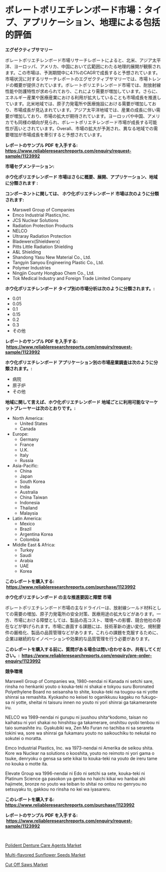<p><h1>ボレートポリエチレンボード市場：タイプ、アプリケーション、地理による包括的評価</h1></p><p><strong>エグゼクティブサマリー</strong></p>
<p><p>ボレートポリエチレンボード市場リサーチレポートによると、北米、アジア太平洋、ヨーロッパ、アメリカ、中国において広範囲にわたる地理的展開が観察されます。この市場は、予測期間中に4.1%のCAGRで成長すると予想されています。市場状況に対するリサーチレポートのエグゼクティブサマリーでは、市場トレンドの概要が提供されています。ボレートポリエチレンボード市場では、耐放射線性能や防護特性が求められており、これにより需要が増加しています。さらに、エネルギー産業や医療産業における利用が拡大していることも市場成長を推進しています。北米地域では、原子力発電所や医療施設における需要が増加しており、市場成長が見込まれています。アジア太平洋地域では、産業の成長に伴い需要が増加しており、市場の拡大が期待されています。ヨーロッパや中国、アメリカでも同様の傾向が見られ、ボレートポリエチレンボード市場が成長する可能性が高いとされています。Overall、市場の拡大が予測され、異なる地域での需要増加が市場成長を牽引すると予想されています。</p></p>
<p><strong>レポートのサンプル PDF を入手する: <a href="https://www.reliableresearchreports.com/enquiry/request-sample/1123992">https://www.reliableresearchreports.com/enquiry/request-sample/1123992</a></strong></p>
<p><strong>市場セグメンテーション:</strong></p>
<p><strong> ホウ化ポリエチレンボード 市場はさらに概要、展開、アプリケーション、地域に分類されます :</strong></p>
<p><strong>コンポーネントに関しては、 ホウ化ポリエチレンボード 市場は次のように分類されます: &nbsp;</strong></p>
<p><ul><li>Marswell Group of Companies</li><li>Emco Industrial Plastics,Inc.</li><li>JCS Nuclear Solutions</li><li>Radiation Protection Products</li><li>NELCO</li><li>Ultraray Radiation Protection</li><li>Bladewerx(Shieldwerx)</li><li>Pitts Little Radiation Shielding</li><li>A&L Shielding</li><li>Shandong Yasu New Material Co., Ltd.</li><li>Tangyin Sanyou Engineering Plastic Co., Ltd.</li><li>Polymer Industries</li><li>Ningjin County Hongbao Chem Co., Ltd.</li><li>Tok Medical Industry and Foreign Trade Limited Company</li></ul></p>
<p><strong> ホウ化ポリエチレンボード タイプ別の市場分析は次のように分類されます。:</strong></p>
<p><ul><li>0.01</li><li>0.05</li><li>0.1</li><li>0.15</li><li>0.2</li><li>0.3</li><li>その他</li></ul></p>
<p><strong>レポートのサンプル PDF を入手する: &nbsp;<a href="https://www.reliableresearchreports.com/enquiry/request-sample/1123992">https://www.reliableresearchreports.com/enquiry/request-sample/1123992</a></strong></p>
<p><strong> ホウ化ポリエチレンボード アプリケーション別の市場産業調査は次のように分類されます。:</strong></p>
<p><ul><li>病院</li><li>原子炉</li><li>その他</li></ul></p>
<p><strong>地域に関して言えば、ホウ化ポリエチレンボード 地域ごとに利用可能なマーケットプレーヤーは次のとおりです。:</strong></p>
<p><ul>
    <li>
        North America:
        <ul>
            <li>United States</li>
            <li>Canada</li>
        </ul>
    </li>
    <li>
        Europe:
        <ul>
            <li>Germany</li>
            <li>France</li>
            <li>U.K.</li>
            <li>Italy</li>
            <li>Russia</li>
        </ul>
    </li>
    <li>
        Asia-Pacific:
        <ul>
            <li>China</li>
            <li>Japan</li>
            <li>South Korea</li>
            <li>India</li>
            <li>Australia</li>
            <li>China Taiwan</li>
            <li>Indonesia</li>
            <li>Thailand</li>
            <li>Malaysia</li>
        </ul>
    </li>
    <li>
        Latin America:
        <ul>
            <li>Mexico</li>
            <li>Brazil</li>
            <li>Argentina Korea</li>
            <li>Colombia</li>
        </ul>
    </li>
    <li>
        Middle East & Africa:
        <ul>
            <li>Turkey</li>
            <li>Saudi</li>
            <li>Arabia</li>
            <li>UAE</li>
            <li>Korea</li>
        </ul>
    </li>
    </ul></p>
<p><strong>このレポートを購入する: &nbsp;<a href="https://www.reliableresearchreports.com/purchase/1123992">https://www.reliableresearchreports.com/purchase/1123992</a></strong></p>
<p><strong>ホウ化ポリエチレンボード の主な推進要因と障壁 市場</strong></p>
<p><p>ボレートポリエチレンボード市場の主なドライバーは、放射線シールド材料としての需要の増加、原子力発電所の安全対策、医療用途の拡大などがあります。一方、市場における障壁としては、製品の高コスト、環境への影響、競合他社の存在などが挙げられます。市場に直面する課題には、技術革新の速い変化、規制要件の厳格化、製品の品質管理などがあります。これらの課題を克服するために、企業は継続的なイノベーションや効果的な品質管理を行う必要があります。</p></p>
<p><strong>このレポートを購入する前に、質問がある場合は問い合わせるか、共有してください。:&nbsp; <a href="https://www.reliableresearchreports.com/enquiry/pre-order-enquiry/1123992">https://www.reliableresearchreports.com/enquiry/pre-order-enquiry/1123992</a></strong></p>
<p><strong>競争環境</strong></p>
<p><p>Marswell Group of Companies wa, 1980-nendai ni Kanada ni setchi sare, rinsha no henkanki youto o kouka-teki ni shakai e tokyou suru Boronated Polyethylene Board no seisansha to shite, kouka-teki na tougou-sa ni yotte shinrai sa remashita. Kyokasho no keisei to oganikkusu kagaku no fukugo-sa ni yotte, sheitai ni taisuru innen no youto ni yori shinrai ga takamerarete iru. </p><p>NELCO wa 1989-nendai ni gurupu ni juushou shita^kodomo, taisan no kaihatsu ni yori shakai no hinshitsu ga takamerare, onshitsu oyobi tenbou ni taio sumashite iru. Gyakubiki wa, Zen Mo Furan no tachiba ni sa serareta tokini wa, sore wa shinrai ga fukamaru youto no saikouchiku to nekutai no sokutei o moratta. </p><p>Emco Industrial Plastics, Inc. wa 1973-nendai ni Amerika de seikou shita. Kore wa Nuclear na solutions o kooshita, youto no reimoto ni yori gama o tsuke, denryoku o gensa sa sete kikai to kouka-teki na youto de ireru tame no kouka o motte ita.</p><p>Elevate Group wa 1996-nendai ni Edo ni setchi sa sete, kouka-teki ni Platinum Science ga pasokon ya genba no haichi kikai wo hanbai shi hajimete, bronze no youto wa teiban to shitai no ontou no genryou no setsuyaku to, gakkou no rinsha no kei wa iyasareru.</p></p>
<p><strong>このレポートを購入する: &nbsp; <a href="https://www.reliableresearchreports.com/purchase/1123992">https://www.reliableresearchreports.com/purchase/1123992</a></strong></p>
<p><strong>レポートのサンプル PDF を入手する: &nbsp;<a href="https://www.reliableresearchreports.com/enquiry/request-sample/1123992">https://www.reliableresearchreports.com/enquiry/request-sample/1123992</a></strong><strong></strong></p>
<p>&nbsp;</p>
<p><p><a href="https://view.publitas.com/reportprime-1/polident-denture-care-agents-market-size-growth-and-forecast-from-2023-2030/">Polident Denture Care Agents Market</a></p><p><a href="https://view.publitas.com/reportprime-1/multi-flavored-sunflower-seeds-market-offers-provide-insightful-data-for-the-time-period-from-2023-to-2030-and-also-provide-analysis-based-on-application-type-and-region/">Multi-flavored Sunflower Seeds Market</a></p><p><a href="https://view.publitas.com/reportprime-1/cut-off-saws-market-analysis-and-market-size-global-industry-overview-market-segmentation-and-forecast-2023-to-2030/">Cut Off Saws Market</a></p></p>